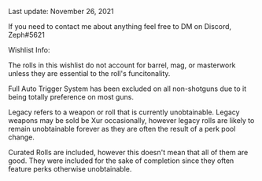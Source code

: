 Last update: November 26, 2021

If you need to contact me about anything feel free to DM on Discord, Zeph#5621


Wishlist Info:

The rolls in this wishlist do not account for barrel, mag, or masterwork unless they are essential to the roll's funcitonality.

Full Auto Trigger System has been excluded on all non-shotguns due to it being totally preference on most guns.

Legacy refers to a weapon or roll that is currently unobtainable. Legacy weapons may be sold be Xur occasionally, however legacy rolls are likely to remain unobtainable forever as they are often the result of a perk pool change.

Curated Rolls are included, however this doesn't mean that all of them are good. They were included for the sake of completion since they often feature perks otherwise unobtainable.
